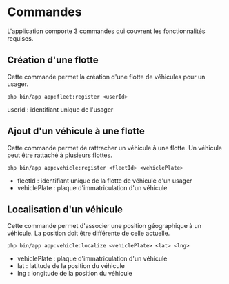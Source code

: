 # Commandes

L'application comporte 3 commandes qui couvrent les fonctionnalités requises.

## Création d'une flotte

Cette commande permet la création d'une flotte de véhicules pour un usager.

`php bin/app app:fleet:register <userId>`

userId : identifiant unique de l'usager

## Ajout d'un véhicule à une flotte

Cette commande permet de rattracher un véhicule à une flotte. Un véhicule peut être rattaché à plusieurs flottes.

`php bin/app app:vehicle:register <fleetId> <vehiclePlate>`

- fleetId : identifiant unique de la flotte de véhicule d'un usager
- vehiclePlate : plaque d'immatriculation d'un véhicule

## Localisation d'un véhicule

Cette commande permet d'associer une position géographique à un véhicule. La position doit être différente de celle actuelle.

`php bin/app app:vehicle:localize <vehiclePlate> <lat> <lng>`

- vehiclePlate : plaque d'immatriculation d'un véhicule
- lat : latitude de la position du véhicule
- lng : longitude de la position du véhicule
